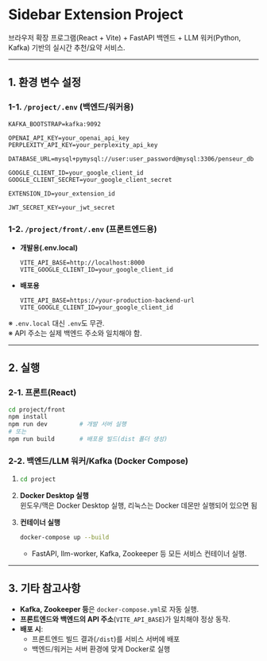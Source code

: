 # Sidebar Extension Project

브라우저 확장 프로그램(React + Vite) + FastAPI 백엔드 + LLM 워커(Python, Kafka) 기반의 실시간 추천/요약 서비스.

---

## 1. 환경 변수 설정

### 1-1. `/project/.env` (백엔드/워커용)

```
KAFKA_BOOTSTRAP=kafka:9092

OPENAI_API_KEY=your_openai_api_key
PERPLEXITY_API_KEY=your_perplexity_api_key

DATABASE_URL=mysql+pymysql://user:user_password@mysql:3306/penseur_db

GOOGLE_CLIENT_ID=your_google_client_id
GOOGLE_CLIENT_SECRET=your_google_client_secret

EXTENSION_ID=your_extension_id

JWT_SECRET_KEY=your_jwt_secret
```

### 1-2. `/project/front/.env` (프론트엔드용)

- **개발용(.env.local)**
  ```
  VITE_API_BASE=http://localhost:8000
  VITE_GOOGLE_CLIENT_ID=your_google_client_id
  ```
- **배포용**
  ```
  VITE_API_BASE=https://your-production-backend-url
  VITE_GOOGLE_CLIENT_ID=your_google_client_id
  ```

※ `.env.local` 대신 `.env`도 무관.  
※ API 주소는 실제 백엔드 주소와 일치해야 함.

---

## 2. 실행

### 2-1. 프론트(React)

```bash
cd project/front
npm install
npm run dev         # 개발 서버 실행
# 또는
npm run build       # 배포용 빌드(dist 폴더 생성)
```

### 2-2. 백엔드/LLM 워커/Kafka (Docker Compose)

1. ```bash
   cd project
   ```
2. **Docker Desktop 실행**  
   윈도우/맥은 Docker Desktop 실행, 리눅스는 Docker 데몬만 실행되어 있으면 됨


3. **컨테이너 실행**
   ```bash
   docker-compose up --build
   ```
   - FastAPI, llm-worker, Kafka, Zookeeper 등 모든 서비스 컨테이너 실행.

---

## 3. 기타 참고사항

- **Kafka, Zookeeper 등**은 `docker-compose.yml`로 자동 실행.
- **프론트엔드와 백엔드의 API 주소**(`VITE_API_BASE`)가 일치해야 정상 동작.
- **배포 시**:  
  - 프론트엔드 빌드 결과(`/dist`)를 서비스 서버에 배포  
  - 백엔드/워커는 서버 환경에 맞게 Docker로 실행
